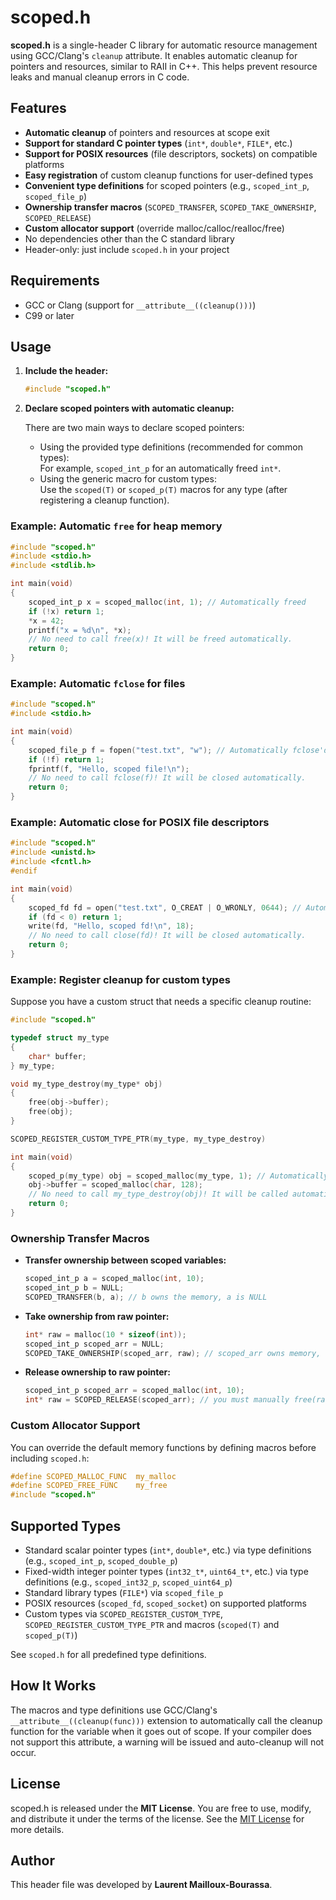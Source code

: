 # scoped.h

**scoped.h** is a single-header C library for automatic resource management using GCC/Clang's `cleanup` attribute. It enables automatic cleanup for pointers and resources, similar to RAII in C++. This helps prevent resource leaks and manual cleanup errors in C code.

## Features

- **Automatic cleanup** of pointers and resources at scope exit
- **Support for standard C pointer types** (`int*`, `double*`, `FILE*`, etc.)
- **Support for POSIX resources** (file descriptors, sockets) on compatible platforms
- **Easy registration** of custom cleanup functions for user-defined types
- **Convenient type definitions** for scoped pointers (e.g., `scoped_int_p`, `scoped_file_p`)
- **Ownership transfer macros** (`SCOPED_TRANSFER`, `SCOPED_TAKE_OWNERSHIP`, `SCOPED_RELEASE`)
- **Custom allocator support** (override malloc/calloc/realloc/free)
- No dependencies other than the C standard library
- Header-only: just include `scoped.h` in your project

## Requirements

- GCC or Clang (support for `__attribute__((cleanup()))`)
- C99 or later

## Usage

1. **Include the header:**

    ```c
    #include "scoped.h"
    ```

2. **Declare scoped pointers with automatic cleanup:**

    There are two main ways to declare scoped pointers:

    - Using the provided type definitions (recommended for common types):  
      For example, `scoped_int_p` for an automatically freed `int*`.
    - Using the generic macro for custom types:  
      Use the `scoped(T)` or `scoped_p(T)` macros for any type (after registering a cleanup function).

### Example: Automatic `free` for heap memory

```c
#include "scoped.h"
#include <stdio.h>
#include <stdlib.h>

int main(void)
{
    scoped_int_p x = scoped_malloc(int, 1); // Automatically freed
    if (!x) return 1;
    *x = 42;
    printf("x = %d\n", *x);
    // No need to call free(x)! It will be freed automatically.
    return 0;
}
```

### Example: Automatic `fclose` for files

```c
#include "scoped.h"
#include <stdio.h>

int main(void)
{
    scoped_file_p f = fopen("test.txt", "w"); // Automatically fclose'd
    if (!f) return 1;
    fprintf(f, "Hello, scoped file!\n");
    // No need to call fclose(f)! It will be closed automatically.
    return 0;
}
```

### Example: Automatic close for POSIX file descriptors

```c
#include "scoped.h"
#include <unistd.h>
#include <fcntl.h>
#endif

int main(void)
{
    scoped_fd fd = open("test.txt", O_CREAT | O_WRONLY, 0644); // Automatically closed
    if (fd < 0) return 1;
    write(fd, "Hello, scoped fd!\n", 18);
    // No need to call close(fd)! It will be closed automatically.
    return 0;
}
```

### Example: Register cleanup for custom types

Suppose you have a custom struct that needs a specific cleanup routine:

```c
#include "scoped.h"

typedef struct my_type
{
    char* buffer;
} my_type;

void my_type_destroy(my_type* obj)
{
    free(obj->buffer);
    free(obj);
}

SCOPED_REGISTER_CUSTOM_TYPE_PTR(my_type, my_type_destroy)

int main(void)
{
    scoped_p(my_type) obj = scoped_malloc(my_type, 1); // Automatically cleaned up
    obj->buffer = scoped_malloc(char, 128);
    // No need to call my_type_destroy(obj)! It will be called automatically.
    return 0;
}
```

### Ownership Transfer Macros

- **Transfer ownership between scoped variables:**

    ```c
    scoped_int_p a = scoped_malloc(int, 10);
    scoped_int_p b = NULL;
    SCOPED_TRANSFER(b, a); // b owns the memory, a is NULL
    ```

- **Take ownership from raw pointer:**

    ```c
    int* raw = malloc(10 * sizeof(int));
    scoped_int_p scoped_arr = NULL;
    SCOPED_TAKE_OWNERSHIP(scoped_arr, raw); // scoped_arr owns memory, raw is NULL
    ```

- **Release ownership to raw pointer:**

    ```c
    scoped_int_p scoped_arr = scoped_malloc(int, 10);
    int* raw = SCOPED_RELEASE(scoped_arr); // you must manually free(raw)
    ```

### Custom Allocator Support

You can override the default memory functions by defining macros before including `scoped.h`:

```c
#define SCOPED_MALLOC_FUNC  my_malloc
#define SCOPED_FREE_FUNC    my_free
#include "scoped.h"
```

## Supported Types

- Standard scalar pointer types (`int*`, `double*`, etc.) via type definitions (e.g., `scoped_int_p`, `scoped_double_p`)
- Fixed-width integer pointer types (`int32_t*`, `uint64_t*`, etc.) via type definitions (e.g., `scoped_int32_p`, `scoped_uint64_p`)
- Standard library types (`FILE*`) via `scoped_file_p`
- POSIX resources (`scoped_fd`, `scoped_socket`) on supported platforms
- Custom types via `SCOPED_REGISTER_CUSTOM_TYPE`, `SCOPED_REGISTER_CUSTOM_TYPE_PTR` and macros (`scoped(T)` and `scoped_p(T)`)

See `scoped.h` for all predefined type definitions.

## How It Works

The macros and type definitions use GCC/Clang's `__attribute__((cleanup(func)))` extension to automatically call the cleanup function for the variable when it goes out of scope. If your compiler does not support this attribute, a warning will be issued and auto-cleanup will not occur.

## License

scoped.h is released under the **MIT License**. You are free to use, modify, and distribute it under the terms of the license. See the [MIT License](https://opensource.org/licenses/MIT) for more details.

## Author

This header file was developed by **Laurent Mailloux-Bourassa**.
